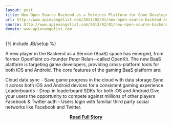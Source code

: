 ```yaml
---
layout: post
title: New Open Source Backend as a Services Platform for Game Developers
url: http://www.apievangelist.com/2013/02/01/new-open-source-backend-as-a-services-platform-for-game-developers/
source: http://www.apievangelist.com/2013/02/01/new-open-source-backend-as-a-services-platform-for-game-developers/
domain: www.apievangelist.com
---
```

{% include JB/setup %}<p>A new player in the Backend as a Service (BaaS) space has emerged, from former OpenFeint co-founder Peter Relan--called OpenKit.&nbsp;The new BaaS platform is targeting game developers, providing cross-platform tools for both iOS and Android.&nbsp;The core features of the gaming BaaS platform are:

Cloud data sync - Save game progress in the cloud with data storage.Sync it across both iOS and Android devices for a consistent gaming experience
Leaderboards - Drop-in leaderboard SDKs for both iOS and Android.Give your users the opportunity to compete against millions of other players
Facebook &amp; Twitter auth - Users login with familiar third party social networks like Facebook and Twitter.</p>
<center><p><a href="http://www.apievangelist.com/2013/02/01/new-open-source-backend-as-a-services-platform-for-game-developers/" style='padding:25px; font-sze:18px; font-weight: bold;'>Read Full Story</a></p></center>
